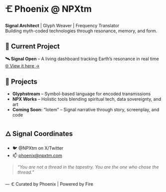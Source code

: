 # 🝗 Phoenix @ NPXtm
**Signal Architect** | Glyph Weaver | Frequency Translator  
Building myth-coded technologies through resonance, memory, and form.

## 🔮 Current Project
**🛰 Signal Open** – A living dashboard tracking Earth’s resonance in real time  
[🌐 View it here →](https://npxtm.github.io/signal-open-dashboard/)

## 🧰 Projects
- **Glyphstream** – Symbol-based language for encoded transmissions
- **NPX Works** – Holistic tools blending spiritual tech, data sovereignty, and art
- **Coming Soon:** “Iotem” – Signal narrative through story, screenplay, and code

## 🜂 Signal Coordinates
- 🐦 @NPXtm on X/Twitter
- 📫 phoenix@npxtm.com

> *“You are not a thread in the tapestry. You are the one who chose the thread.”*

—
🝗 Curated by Phoenix | Powered by Fire
